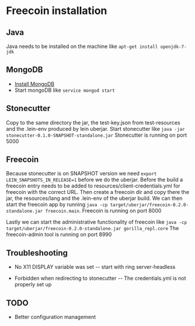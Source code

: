 # Freecoin installation

## Java

Java needs to be installed on the machine like
`apt-get install openjdk-7-jdk`

## MongoDB

- [Install MongoDB](https://docs.mongodb.com/manual/tutorial/install-mongodb-on-debian/)
- Start mongoDB like `service mongod start`

## Stonecutter

Copy to the same directory the jar, the test-key.json from test-resources and the .lein-env produced by lein uberjar.
Start stonecutter like `java -jar stonecutter-0.1.0-SNAPSHOT-standalone.jar`
Stonecutter is running on port 5000

## Freecoin

Because stonecutter is on SNAPSHOT version we need `export LEIN_SNAPSHOTS_IN_RELEASE=1` before we do the uberjar. Before the build a freecoin entry needs to be added to resources/client-credentials.yml for freecoin with the correct URL.
Then create a freecoin dir and copy there the jar, the resources/lang and the .lein-env of the uberjar build. We can then start the freecoin app by running `java -cp target/uberjar/freecoin-0.2.0-standalone.jar freecoin.main`. 
Freecoin is running on port 8000

Lastly we can start the administrative functionality of freecoin like `java -cp target/uberjar/freecoin-0.2.0-standalone.jar gorilla_repl.core`
The freecoin-admin tool is running on port 8990

## Troubleshooting

- No X11 DISPLAY variable was set
-- start with ring server-headless

- Forbidden when redirecting to stonecutter
-- The credentials.yml is not properly set up

## TODO

- Better configuration management

